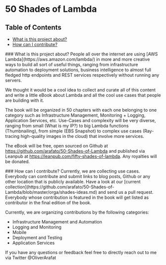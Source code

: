 # 50 Shades of Lambda

## Table of Contents

  * [What is this project about?](#about)
  * [How can I contribute?](#contribute)


<a name="about"/>
### What is this project about?
People all over the internet are using [AWS Lambda](https://aws.amazon.com/lambda/) in more and more creative ways to build all sort of useful things, ranging from infrastructure automation to deployment solutions, business intelligence to almost full fledged http endpoints and REST services respectively without running any servers.

We thought it would be a cool idea to collect and curate all of this content and write a little eBook about Lambda and all the cool use cases that people are building with it.

The book will be organized in 50 chapters with each one belonging to one category such as Infrastructure Management, Monitoring + Logging, Application Services, etc. Use-Cases and complexity will be very diverse, ranging from small (What is my IP?) to big Lambda functions (Thumbnailing), from simple (EBS Snapshot) to complex use cases (Ray-tracing high-quality images in the cloud) that involve more services.

The eBook will be free, open sourced on Github at https://github.com/arafato/50-Shades-of-Lambda and published via Leanpub at https://leanpub.com/fifty-shades-of-lambda. Any royalties will be donated.


<a name="about"/>
### How can I contribute?
Currently, we are collecting use cases. Everybody can contribute and submit links to blog posts, Github or any other location that is publicly available. Have a look at our [current collection](https://github.com/arafato/50-Shades-of-Lambda/blob/master/orga/shades-ideas.md) and send us a pull request. Everybody whose contribution is featured in the book will get listed as contributor in the final edition of the book.

Currently, we are organizing contributions by the following categories:
- Infrastructure Management and Automation
- Logging and Monitoring
- Mobile
- Deployment and Testing
- Application Services

If you have any questions or feedback feel free to directly reach out to me via Twitter @OliverArafat
